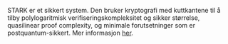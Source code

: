 STARK er et sikkert system. Den bruker kryptografi med kuttkantene til å tilby polylogaritmisk verifiseringskompleksitet og sikker størrelse, quasilinear proof complexity, og minimale forutsetninger som er postquantum-sikkert. Mer informasjon [her](https://starkware.co/stark/).